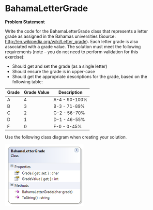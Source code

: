 ---
---
# BahamaLetterGrade

**Problem Statement**

Write the code for the BahamaLetterGrade class that represents a letter grade as assigned in the Bahamas universities (Source: http://en.wikipedia.org/wiki/Letter_grade). Each letter grade is also associated with a grade value. The solution must meet the following requirements (note – you do not need to perform validation for this exercise):

* Should get and set the grade (as a single letter)
* Should ensure the grade is in upper-case
* Should get the appropriate descriptions for the grade, based on the following table:

Grade | Grade Value | Description
------|-------------|--------------
A     | 4           | A-4 - 90-100%
B     | 3           | B-3 - 71-89%
C     | 2           | C-2 - 56-70%
D     | 1           | D-1 - 46-55%
F     | 0           | F-0 - 0-45%

Use the following class diagram when creating your solution.

![](H-BahamaLetterGrade.png)
